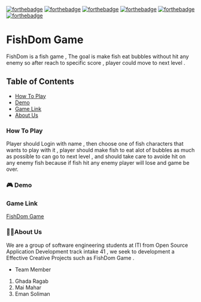  [![forthebadge](https://forthebadge.com/images/badges/uses-html.svg)](https://forthebadge.com)
 [![forthebadge](https://forthebadge.com/images/badges/uses-css.svg)](https://forthebadge.com)
[![forthebadge](https://forthebadge.com/images/badges/made-with-javascript.svg)](https://forthebadge.com) 
[![forthebadge](https://forthebadge.com/images/badges/built-with-love.svg)](https://forthebadge.com)
 [![forthebadge](https://forthebadge.com/images/badges/makes-people-smile.svg)](https://forthebadge.com)
 [![forthebadge](https://forthebadge.com/images/badges/for-you.svg)](https://forthebadge.com)
 
# FishDom Game
FishDom is a fish game , The goal is make fish eat bubbles without hit any enemy so after reach to specific score , player could move to next level .

## Table of Contents
- [How To Play](#How-To-Play)
- [Demo](#About-Us)
- [Game Link](#Game-Link)
- [About Us](#About-Us)
### How To Play
Player should Login with name , then choose one of fish characters that wants to play with it , player should make fish to eat alot of bubbles as much as possible to can go to next level , and should take care to avoide hit on any enemy fish because if fish hit any enemy player will lose and game be over.
### 🎮 Demo

### Game Link
[FishDom Game](https://github.com/Maymaher/Fish-Game)

### 👩‍💻About Us
We are a group of software engineering students at ITI from Open Source Application Development track intake 41 , we seek to development a Effective Creative Projects such as FishDom Game .

- Team Member
1. Ghada Ragab
2. Mai Mahar
3. Eman Soliman
